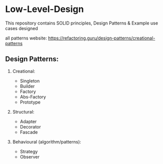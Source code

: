 # Low-Level-Design
This repository contains SOLID principles, Design Patterns &amp; Example use cases designed

all patterns website: https://refactoring.guru/design-patterns/creational-patterns

## Design Patterns:

1. Creational:
    * Singleton
    * Builder
    * Factory
    * Abs-Factory
    * Prototype

2. Structural:
    * Adapter
    * Decorator
    * Fascade

3. Behavioural (algorithm/patterns):
    * Strategy
    * Observer